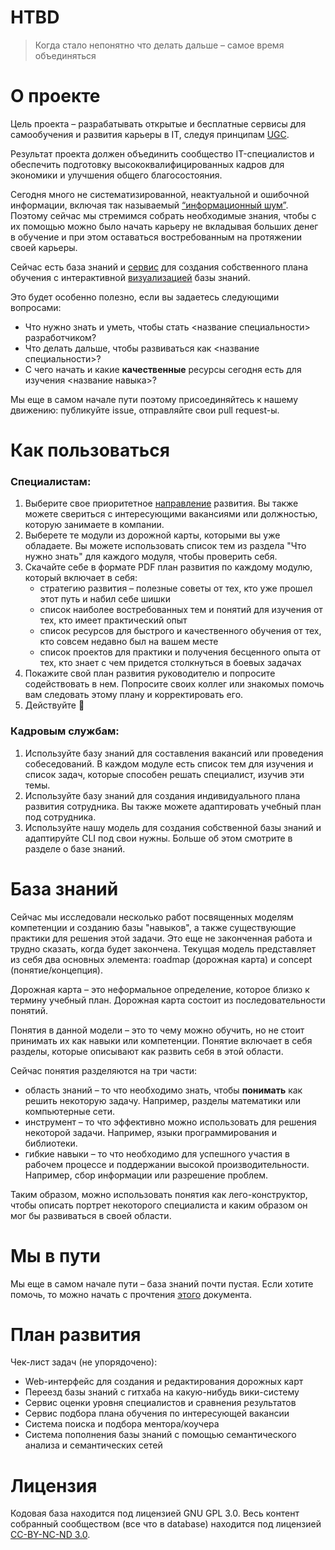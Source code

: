 
<!-- Лого с ссылкой на сервис -->    
    
# HTBD 
> Когда стало непонятно что делать дальше – самое время объединяться  

# О проекте 
Цель проекта – разрабатывать открытые и бесплатные сервисы для самообучения и развития карьеры в IT, следуя принципам [UGC](https://en.wikipedia.org/wiki/User-generated_content).  
  
Результат проекта должен объединить сообщество IT-специалистов и обеспечить подготовку высококвалифицированных кадров для экономики и улучшения общего благосостояния.  
  
Сегодня много не систематизированной, неактуальной и ошибочной информации, включая так называемый [“информационный шум”]([https://ru.wikipedia.org/wiki/%D0%A4%D0%B5%D0%BD%D0%BE%D0%BC%D0%B5%D0%BD_%D0%B8%D0%BD%D1%84%D0%BE%D1%80%D0%BC%D0%B0%D1%86%D0%B8%D0%BE%D0%BD%D0%BD%D0%BE%D0%B3%D0%BE_%D1%88%D1%83%D0%BC%D0%B0](https://ru.wikipedia.org/wiki/%D0%A4%D0%B5%D0%BD%D0%BE%D0%BC%D0%B5%D0%BD_%D0%B8%D0%BD%D1%84%D0%BE%D1%80%D0%BC%D0%B0%D1%86%D0%B8%D0%BE%D0%BD%D0%BD%D0%BE%D0%B3%D0%BE_%D1%88%D1%83%D0%BC%D0%B0)). Поэтому сейчас мы стремимся собрать необходимые знания, чтобы с их помощью можно было начать карьеру не вкладывая больших денег в обучение и при этом оставаться востребованным на протяжении своей карьеры.  
  
Сейчас есть база знаний и [сервис](https://roadmap-project.github.io/dev-learning-guidelines) для создания собственного плана обучения с интерактивной [визуализацией](https://roadmap-project.github.io/dev-learning-guidelines/#/vis) базы знаний.  
  
Это будет особенно полезно, если вы задаетесь следующими вопросами:  
- Что нужно знать и уметь, чтобы стать <название специальности> разработчиком?  
- Что делать дальше, чтобы развиваться как <название специальности>?  
- С чего начать и какие **качественные** ресурсы сегодня есть для изучения <название навыка>?  
  
Мы еще в самом начале пути поэтому присоединяйтесь к нашему движению: публикуйте issue, отправляйте свои pull request-ы.  
  
# Как пользоваться
### Специалистам:  
1. Выберите свое приоритетное [направление](https://roadmap-project.github.io/dev-learning-guidelines/#/roadmaps) развития. Вы также можете свериться с интересующими вакансиями или должностью, которую занимаете в компании.  
2. Выберете те модули из дорожной карты, которыми вы уже обладаете. Вы можете использовать список тем из раздела "Что нужно знать" для каждого модуля, чтобы проверить себя.  
3. Скачайте себе в формате PDF план развития по каждому модулю, который включает в себя:   
    - стратегию развития – полезные советы от тех, кто уже прошел этот путь и набил себе шишки  
    - список наиболее востребованных тем и понятий для изучения от тех, кто  имеет практический опыт  
    - список ресурсов для быстрого и качественного обучения от тех, кто совсем недавно был на вашем месте  
    - список проектов для практики и получения бесценного опыта от тех, кто знает с чем придется столкнуться в боевых задачах  
4. Покажите свой план развития руководителю и попросите содействовать в нем. Попросите своих коллег или знакомых помочь вам следовать этому плану и корректировать его.  
5. Действуйте 🚀  
  
### Кадровым службам:  
1. Используйте базу знаний для составления вакансий или проведения собеседований. В каждом модуле есть список тем для изучения и список задач, которые способен решать специалист, изучив эти темы.  
2. Используйте базу знаний для создания индивидуального плана развития сотрудника. Вы также можете адаптировать учебный план под сотрудника.  
3. Используйте нашу модель для создания собственной базы знаний и адаптируйте CLI под свои нужны. Больше об этом смотрите в разделе о базе знаний.  
  
# База знаний 
Сейчас мы исследовали несколько работ посвященных моделям компетенции и созданию базы "навыков", а также существующие практики для решения этой задачи. Это еще не законченная работа и трудно сказать, когда будет закончена. Текущая модель представляет из себя два основных элемента: roadmap (дорожная карта) и concept (понятие/концепция).  
  
Дорожная карта – это неформальное определение, которое близко к термину учебный план. Дорожная карта состоит из последовательности понятий.
  
Понятия в данной модели – это то чему можно обучить, но не стоит принимать их как навыки или компетенции. Понятие включает в себя разделы, которые описывают как развить себя в этой области.   
  
Сейчас понятия разделяются на три части:  
- область знаний – то что необходимо знать, чтобы **понимать** как решить некоторую задачу. Например, разделы математики или компьютерные сети.  
- инструмент – то что эффективно можно использовать для решения некоторой задачи. Например, языки программирования и библиотеки.  
- гибкие навыки – то что необходимо для успешного участия в рабочем процессе и поддержании высокой производительности. Например, сбор информации или разрешение проблем.  
  
Таким образом, можно использовать понятия как лего-конструктор, чтобы описать портрет некоторого специалиста и каким образом он мог бы развиваться в своей области.
# Мы в пути
Мы еще в самом начале пути – база знаний почти пустая. Если хотите помочь, то можно начать с прочтения [этого]([https://github.com/roadmap-project/dev-learning-guidelines/blob/master/](https://github.com/roadmap-project/dev-learning-guidelines/blob/master/CONTRIBUTING.md)) документа.
# План развития  
Чек-лист задач (не упорядочено):
- Web-интерфейс для создания и редактирования дорожных карт
- Переезд базы знаний с гитхаба на какую-нибудь вики-систему
- Сервис оценки уровня специалистов и сравнения результатов
- Сервис подбора плана обучения по интересующей вакансии
- Система поиска и подбора ментора/коучера
- Система пополнения базы знаний с помощью семантического анализа и семантических сетей
# Лицензия  
Кодовая база находится под лицензией GNU GPL 3.0. Весь контент собранный сообществом (все что в database) находится под лицензией [CC-BY-NC-ND 3.0](https://creativecommons.org/licenses/by-nc-nd/3.0/).

